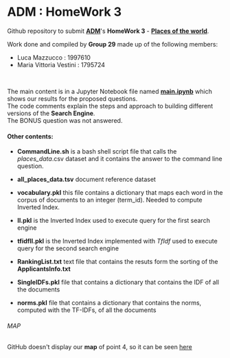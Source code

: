 # ADM : HomeWork 3

Github repository to submit [**ADM**](http://aris.me/index.php/data-mining-ds-2022)'s **HomeWork 3** - **[Places of the world](https://github.com/lucamaiano/ADM/tree/master/2022/Homework_3)**.<br>

Work done and compiled by **Group 29** made up of the following members:
- Luca Mazzucco : 1997610 
- Maria Vittoria Vestini : 1795724

<br>

The main content is in a Jupyter Notebook file named [**main.ipynb**](https://github.com/MaviVestini/ADM_HW3/blob/main/HW3_final.ipynb) which shows our results for the proposed questions.\
The code comments explain the steps and approach to building different versions of the **Search Engine**.\
The BONUS question was not answered.

#### Other contents:
- **CommandLine.sh** is a bash shell script file that calls the _places_data_.csv dataset and it contains the answer to the command line question.

- **all_places_data.tsv** document reference dataset

- **vocabulary.pkl**
this file contains a dictionary that maps each word in the corpus of documents to an integer (term_id). Needed to compute Inverted Index.

- **II.pkl** is the Inverted Index used to execute query for the first search engine

- **tfidfII.pkl** is the Inverted Index implemented with *TfIdf* used to execute query for the second search engine

- **RankingList.txt** text file that contains the resuts form the sorting of the **ApplicantsInfo.txt**

- **SingleIDFs.pkl** file that contains a dictionary that contains the IDF of all the documents

- **norms.pkl** file that contains a dictionary that contains the norms, computed with the TF-IDFs, of all the documents

###### MAP
GitHub doesn't display our **map** of point 4, so it can be seen [here](https://htmlpreview.github.io/?https://raw.githubusercontent.com/MaviVestini/ADM_HW3/main/fig.html) 
